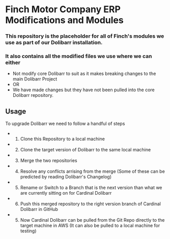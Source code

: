 # Finch Motor Company ERP Modifications and Modules
### This repository is the placeholder for all of Finch's modules we use as part of our Dolibarr installation.
### It also contains all the modified files we use where we can either
- Not modify core Dolibarr to suit as it makes breaking changes to the main Dolibarr Project
- OR
- We have made changes but they have not been pulled into the core Dolibarr repository.

## Usage
To upgrade Dolibarr we need to follow a handful of steps

- 1) Clone this Repository to a local machine
- 2) Clone the target version of Dolibarr to the same local machine
- 3) Merge the two repositories
- 4) Resolve any conflicts arrising from the merge (Some of these can be predicted by reading Dolibarr's Changelog)
- 5) Rename or Switch to a Branch that is the next version than what we are currently sitting on for Cardinal Dolibarr
- 6) Push this merged repository to the right version branch of Cardinal Dolibarr in GitHub
- 5) Now Cardinal Dolibarr can be pulled from the Git Repo directly to the target machine in AWS (It can also be pulled to a local machine for testing)
